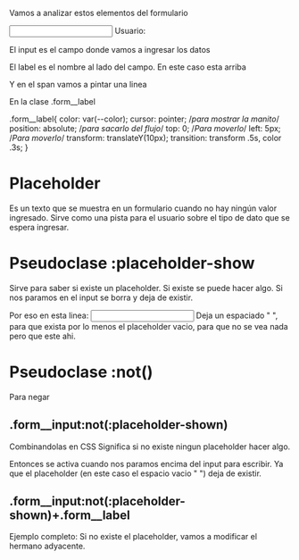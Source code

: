 Vamos a analizar estos elementos del formulario

<input type="text" id="user" class="form__input" placeholder=" ">
<label for="user" class="form__label">Usuario:</label>
<span class="form__line"></span>


El input es el campo donde vamos a ingresar los datos

El label es el nombre al lado del campo. En este caso esta arriba

Y en el span vamos a pintar una linea


En la clase .form__label 

.form__label{
    color: var(--color);
    cursor: pointer; /*para mostrar la manito*/
    position: absolute; /*para sacarlo del flujo*/
    top: 0; /*Para moverlo*/
    left: 5px; /*Para moverlo*/
    transform: translateY(10px);
    transition: transform .5s, color .3s;
}



# Placeholder 
Es un texto que se muestra en un formulario cuando no hay ningún valor ingresado. 
Sirve como una pista para el usuario sobre el tipo de dato que se espera ingresar. 


# Pseudoclase :placeholder-show
Sirve para saber si existe un placeholder.
Si existe se puede hacer algo.
Si nos paramos en el input se borra y deja de existir.

Por eso en esta linea:
<input type="text" id="user" class="form__input" placeholder=" ">
Deja un espaciado " ", para que exista por lo menos el placeholder vacio, para que no se vea nada pero que este ahi.

# Pseudoclase :not()
Para negar


## .form__input:not(:placeholder-shown)
Combinandolas en CSS
Significa si no existe ningun placeholder hacer algo.

Entonces se activa cuando nos paramos encima del input para escribir. Ya que el placeholder (en este caso el espacio vacio " ") deja de existir.



## .form__input:not(:placeholder-shown)+.form__label
Ejemplo completo:
Si no existe el placeholder, vamos a modificar el hermano adyacente. 